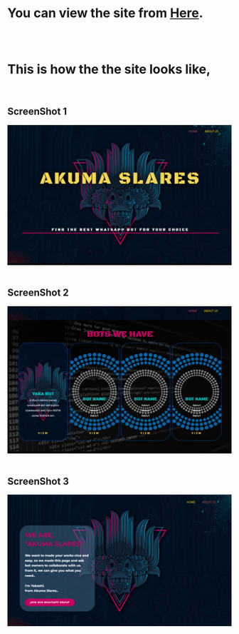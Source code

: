 <p align="center">
  
  <h1>You can view the site from <a href="https://replit.com/@Yakashi13/AkumaSlares13">Here</a>.</h1>
  
</p>
</br>
</br>

# This is how the the site looks like, </br>
</br>
<p align="center">

 <p align="center"><h2>ScreenShot 1</h2></p> <img src ="Assets/Screenshot%20(122).png"> </br></br>
<p align="center"><h2>ScreenShot 2</h2></p> <img src ="Assets/Screenshot%20(123).png"> </br></br>
<p align="center"><h2>ScreenShot 3</h2></p> <img src ="Assets/Screenshot%20(124).png"> </br></br>

</p>
